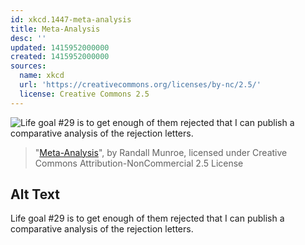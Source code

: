 ```yaml
---
id: xkcd.1447-meta-analysis
title: Meta-Analysis
desc: ''
updated: 1415952000000
created: 1415952000000
sources:
  name: xkcd
  url: 'https://creativecommons.org/licenses/by-nc/2.5/'
  license: Creative Commons 2.5
---
```

![Life goal #29 is to get enough of them rejected that I can publish a comparative analysis of the rejection letters.](https://imgs.xkcd.com/comics/meta-analysis.png)
> "[Meta-Analysis](https://xkcd.com/1447/)", by Randall Munroe, licensed under Creative Commons Attribution-NonCommercial 2.5 License

## Alt Text
Life goal #29 is to get enough of them rejected that I can publish a comparative analysis of the rejection letters.
